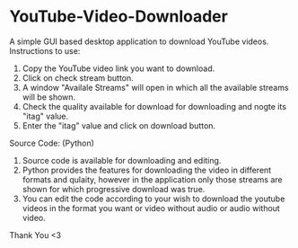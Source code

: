# YouTube-Video-Downloader
A simple GUI based desktop application to download YouTube videos.
Instructions to use:
1. Copy the YouTube video link you want to download.
2. Click on check stream button.
3. A window "Availale Streams" will open in which all the available streams will be shown.
4. Check the quality available for download for downloading and nogte its "itag" value.
5. Enter the "itag" value and click on download button.

Source Code: (Python)
1. Source code is available for downloading and editing.
2. Python provides the features for downloading the video in different formats and qulaity,
   however in the application only those streams are shown for which progressive download
   was true.
3. You can edit the code according to your wish to download the youtube videos in the format
   you want or video without audio or audio without video.

Thank You <3
